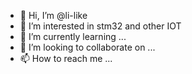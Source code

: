 - 👋 Hi, I’m @li-like
- 👀 I’m interested in stm32 and other IOT
- 🌱 I’m currently learning ...
- 💞️ I’m looking to collaborate on ...
- 📫 How to reach me ...

<!---
li-like/li-like is a ✨ special ✨ repository because its `README.md` (this file) appears on your GitHub profile.
You can click the Preview link to take a look at your changes.
--->
